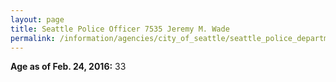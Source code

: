 ```yaml
---
layout: page
title: Seattle Police Officer 7535 Jeremy M. Wade
permalink: /information/agencies/city_of_seattle/seattle_police_department/copbook/7535/
---
```


**Age as of Feb. 24, 2016:** 33
